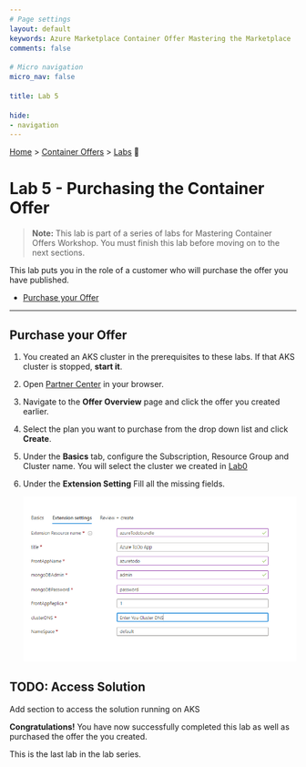 ```yaml
---
# Page settings
layout: default
keywords: Azure Marketplace Container Offer Mastering the Marketplace
comments: false

# Micro navigation
micro_nav: false

title: Lab 5

hide:
- navigation
---
```


[Home](/) > [Container Offers](../../index) > [Labs](../../index.md#labs) 🧪

# Lab 5 - Purchasing the Container Offer

> **Note:** This lab is part of a series of labs for Mastering Container Offers Workshop. You must finish this lab before moving on to the next sections.

This lab puts you in the role of a customer who will purchase the offer you have published.

<!-- no toc -->
- [Purchase your Offer](#purchase-your-offer)

---

## Purchase your Offer

1. You created an AKS cluster in the prerequisites to these labs. If that AKS cluster is stopped, **start it**.
2. Open [Partner Center](https://partner.microsoft.com/en-us/dashboard/marketplace-offers/overview) in your browser.
3. Navigate to the **Offer Overview** page and click the offer you created earlier.
4. Select the plan you want to purchase from the drop down list and click **Create**.
5. Under the **Basics** tab, configure the Subscription, Resource Group and Cluster name. You will select the cluster we created in [Lab0](../prerequisites/)
6. Under the **Extension Setting** Fill all the missing fields. 

    ![](./images/resources.png)


## TODO: Access Solution

Add section to access the solution running on AKS

**Congratulations!** You have now successfully completed this lab as well as purchased the offer the you created. 

This is the last lab in the lab series.